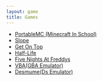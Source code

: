 ```yaml
---
layout: game
title: Games
---
```

<p align="center">
<div class="row">
    <div class="col"></div>
    <div class="col text-start">
        <ul>
            <li><a href="https://portablemc.ml">PortableMC (Minecraft In School)</a></li>
            <li><a href="/games/slope">Slope</a></li>
            <li><a href="/games/getontop">Get On Top</a></li>
            <li><a href="/games/hl">Half-Life</a></li>
            <li><a href="/games/fnaf">Five Nights At Freddys</a></li>
            <li><a href="/emulators/vba">VBA(GBA Emulator)</a></li>
            <li><a href="/emulators/desmume">Desmume(Ds Emulator)</a></li>
        </ul>
    </div>
    <div class="col"></div>
</div>
</p>
<br>
<br>
